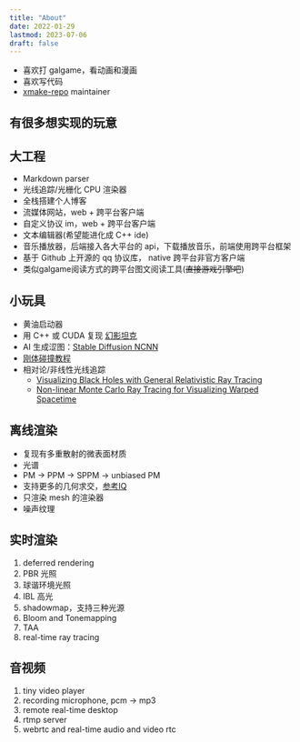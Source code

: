 ```yaml
---
title: "About"
date: 2022-01-29
lastmod: 2023-07-06
draft: false
---
```


- 喜欢打 galgame，看动画和漫画
- 喜欢写代码
- [xmake-repo](https://github.com/xmake-io/xmake-repo) maintainer 

## 有很多想实现的玩意

## 大工程

- Markdown parser
- 光线追踪/光栅化 CPU 渲染器
- 全栈搭建个人博客
- 流媒体网站，web + 跨平台客户端
- 自定义协议 im，web + 跨平台客户端
- 文本编辑器(希望能进化成 C++ ide)
- 音乐播放器，后端接入各大平台的 api，下载播放音乐，前端使用跨平台框架
- 基于 Github 上开源的 qq 协议库， native 跨平台非官方客户端
- 类似galgame阅读方式的跨平台图文阅读工具(~~直接游戏引擎吧~~)

## 小玩具

- 黄油启动器
- 用 C++ 或 CUDA 复现 [幻影坦克](https://github.com/Aloxaf/MirageTankGo)
- AI 生成涩图：[Stable Diffusion NCNN](https://github.com/fengwang/Stable-Diffusion-NCNN)
- [刚体碰撞教程](https://github.com/siggraphcontact/rigidBodyTutorial)
- 相对论/非线性光线追踪
    - [Visualizing Black Holes with General Relativistic Ray Tracing](https://blog.seanholloway.com/2022/03/13/visualizing-black-holes-with-general-relativistic-ray-tracing/)
    - [Non-linear Monte Carlo Ray Tracing for Visualizing Warped Spacetime](https://www.cse.iitb.ac.in/~paragc/publication/2021-ivapp/)

## 离线渲染

- 复现有多重散射的微表面材质
- 光谱
- PM -> PPM -> SPPM -> unbiased PM
- 支持更多的几何求交，[参考IQ](https://iquilezles.org/articles/intersectors/)
- 只渲染 mesh 的渲染器
- 噪声纹理

## 实时渲染

1. deferred rendering
2. PBR 光照
3. 球谐环境光照
4. IBL 高光
5. shadowmap，支持三种光源
6. Bloom and Tonemapping
7. TAA
8. real-time ray tracing

## 音视频

1. tiny video player
2. recording microphone, pcm -> mp3
3. remote real-time desktop
4. rtmp server
5. webrtc and real-time audio and video rtc

